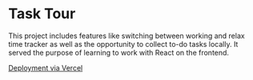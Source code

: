# Task Tour

This project includes features like switching between working and relax time tracker as well as the opportunity to collect to-do tasks locally. It served the purpose of learning to work with React on the frontend.

[Deployment via Vercel](https://vercel.com/matthes-baer/task-table-react-project/D7z1QraqRbkUtvtStEstUq1vjMqq)
